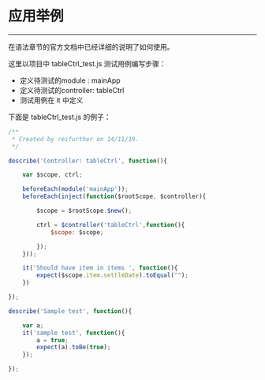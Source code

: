 
# 应用举例
-----------------

在语法章节的官方文档中已经详细的说明了如何使用。

这里以项目中 tableCtrl_test.js 测试用例编写步骤：

- 定义待测试的module : mainApp
- 定义待测试的controller: tableCtrl
- 测试用例在 it 中定义


下面是 tableCtrl_test.js 的例子：
```javascript
/**
 * Created by reifurther on 14/11/19.
 */

describe('Controller: tableCtrl', function(){

    var $scope, ctrl;

    beforeEach(module('mainApp'));
    beforeEach(inject(function($rootScope, $controller){

        $scope = $rootScope.$new();

        ctrl = $controller('tableCtrl',function(){
            $scope: $scope;

        });
    }));

    it('Should have item in items ', function(){
        expect($scope.item.settleDate).toEqual("");
    })

});

describe('Sample test', function(){

    var a;
    it('sample test', function(){
        a = true;
        expect(a).toBe(true);
    });

});
```

